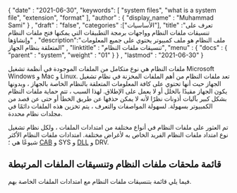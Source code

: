 {
  "date" : "2021-06-30",
  "keywords": [ "system files", "what is a system file", "extension", "format" ],
  "author" : {
    "display_name" : "Muhammad Sami"
} ,
  "draft" : "false",
  "categories" :["الأساسيات"],
  "title" :"تعرف على تنسيقات ملفات النظام وواجهات برمجة التطبيقات التي يمكنها فتح ملفات النظام وإنشاؤها" ,
  "description":"ملف النظام هو ملف كمبيوتر يحتوي على جميع المعلومات المتعلقة بنظام الجهاز" ,
  "linktitle" : "تنسيقات ملفات النظام",
  "menu" : {
    "docs" : {
      "parent" : "system",
      "weight" : "01"
}
} ,
  "lastmod" : "2021-06-30"
}

ملفات النظام هي نوع متكامل من الملفات الموجودة في أنظمة تشغيل Microsoft Windows و Mac و Linux. تعد ملفات النظام من أهم الملفات المخزنة في نظام تشغيل الجهاز حيث أنها تحتوي على كافة المعلومات المتعلقة بالنظام الخاصة بالجهاز ، وبدونها يكون الجهاز مقيدًا بالخلل أو لا يعمل على الإطلاق. لهذا السبب ، تتم حماية ملفات النظام بشكل كبير بآليات أذونات نظرًا لأنه لا يمكن حذفها عن طريق الخطأ أو حتى عن قصد من الكمبيوتر بسهولة. لسهولة المواصفات والتعرف ، يتم تخزين هذه الملفات دائمًا في مجلدات نظام محددة.

تم العثور على ملفات النظام في أنواع مختلفة من امتدادات الملفات ، ولكل نظام تشغيل نوع امتداد ملفات النظام الفريد الخاص به لأغراض مختلفة. امتدادات ملفات النظام الأكثر شيوعًا هي ؛ [CAB](/ar/system/cab/) و SYS و [DLL](/ar/system/dll/) و DRV.


## قائمة ملحقات ملفات النظام وتنسيقات الملفات المرتبطة

فيما يلي قائمة بتنسيقات ملفات النظام مع امتدادات الملفات الخاصة بهم.

